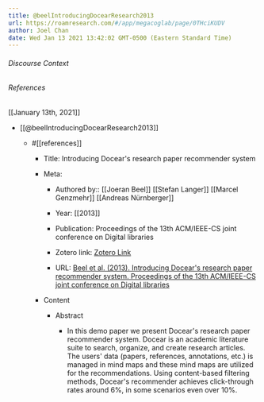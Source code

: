 ```yaml
---
title: @beelIntroducingDocearResearch2013
url: https://roamresearch.com/#/app/megacoglab/page/0THciKUDV
author: Joel Chan
date: Wed Jan 13 2021 13:42:02 GMT-0500 (Eastern Standard Time)
---
```




###### Discourse Context



###### References

[[January 13th, 2021]]

- [[@beelIntroducingDocearResearch2013]]

    - #[[references]]

        - Title: Introducing Docear's research paper recommender system

        - Meta:

            - Authored by:: [[Joeran Beel]] [[Stefan Langer]] [[Marcel Genzmehr]] [[Andreas Nürnberger]]

            - Year: [[2013]]

            - Publication: Proceedings of the 13th ACM/IEEE-CS joint conference on Digital libraries

            - Zotero link: [Zotero Link](zotero://select/items/1_J5JKLP4Y)

            - URL: [Beel et al. (2013). Introducing Docear's research paper recommender system. Proceedings of the 13th ACM/IEEE-CS joint conference on Digital libraries](https://doi.org/10.1145/2467696.2467786)

        - Content

            - Abstract

                - In this demo paper we present Docear's research paper recommender system. Docear is an academic literature suite to search, organize, and create research articles. The users' data (papers, references, annotations, etc.) is managed in mind maps and these mind maps are utilized for the recommendations. Using content-based filtering methods, Docear's recommender achieves click-through rates around 6%, in some scenarios even over 10%.
